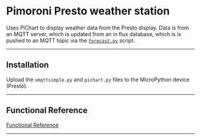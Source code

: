 # Pimoroni Presto weather station

Uses PiChart to display weather data from the Presto display.
Data is from an MQTT server, which is updated from an in flux database, which is is pushed to an MQTT topic via the [`forecast.py`](forecast.py) script.

---

## Installation

Upload the `umqttsimple.py` and `pichart.py` files to the MicroPython device (Presto).

---

## Functional Reference

[Functional Reference](functional_reference.md)

---
